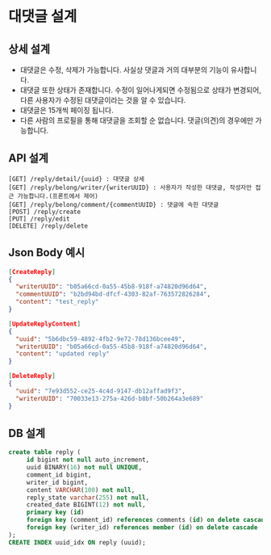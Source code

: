 # 대댓글 설계

## 상세 설계
* 대댓글은 수정, 삭제가 가능합니다. 사실상 댓글과 거의 대부분의 기능이 유사합니다.
* 대댓글 또한 상태가 존재합니다. 수정이 일어나게되면 수정됨으로 상태가 변경되어, 다른 사용자가 수정된 대댓글이라는 것을 알 수 있습니다.
* 대댓글은 15개씩 페이징 됩니다.
* 다른 사람의 프로필을 통해 대댓글을 조회할 순 없습니다. 댓글(의견)의 경우에만 가능합니다.

## API 설계
```
[GET] /reply/detail/{uuid} : 대댓글 상세
[GET] /reply/belong/writer/{writerUUID} : 사용자가 작성한 대댓글, 작성자만 접근 가능합니다.(프론트에서 제어)
[GET] /reply/belong/comment/{commentUUID} : 댓글에 속한 대댓글
[POST] /reply/create
[PUT] /reply/edit
[DELETE] /reply/delete
```

## Json Body 예시
```json
[CreateReply]
{
  "writerUUID": "b05a66cd-0a55-45b8-918f-a74820d96d64",
  "commentUUID": "b2bd94bd-dfcf-4303-82af-763572826284",
  "content": "test_reply"
}

[UpdateReplyContent]
{
  "uuid": "5b6dbc59-4892-4fb2-9e72-78d136bcee49",
  "writerUUID": "b05a66cd-0a55-45b8-918f-a74820d96d64",
  "content": "updated reply"
}

[DeleteReply]
{
  "uuid": "7e93d552-ce25-4c4d-9147-db12affad9f3",
  "writerUUID": "70033e13-275a-426d-b8bf-50b264a3e689"
}
```

## DB 설계
```sql
create table reply (
     id bigint not null auto_increment,
     uuid BINARY(16) not null UNIQUE,
     comment_id bigint,
     writer_id bigint,
     content VARCHAR(100) not null,
     reply_state varchar(255) not null,
     created_date BIGINT(12) not null,
     primary key (id)
     foreign key (comment_id) references comments (id) on delete cascade
     foreign key (writer_id) references member (id) on delete cascade
);
CREATE INDEX uuid_idx ON reply (uuid);
```